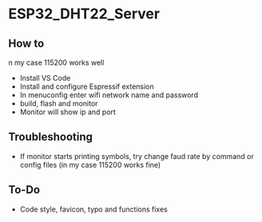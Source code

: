 # ESP32_DHT22_Server

## How to
n my case 115200 works well
* Install VS Code
* Install and configure Espressif extension
* In menuconfig enter wifi network name and password
* build, flash and monitor
* Monitor will show ip and port

## Troubleshooting

* If monitor starts printing symbols, try change faud rate by command or config files (in my case 115200 works fine)


## To-Do
* Code style, favicon, typo and functions fixes
